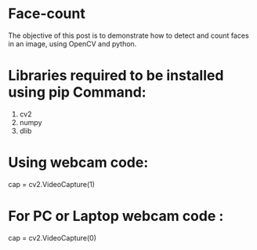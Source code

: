 # Face-count
The objective of this post is to demonstrate how to detect and count faces in an image, using OpenCV and python.

# Libraries required to be installed using pip Command:
1. cv2
2. numpy
3. dlib

# Using webcam code:
 cap = cv2.VideoCapture(1)
 
# For PC or Laptop webcam code :
   cap = cv2.VideoCapture(0)
